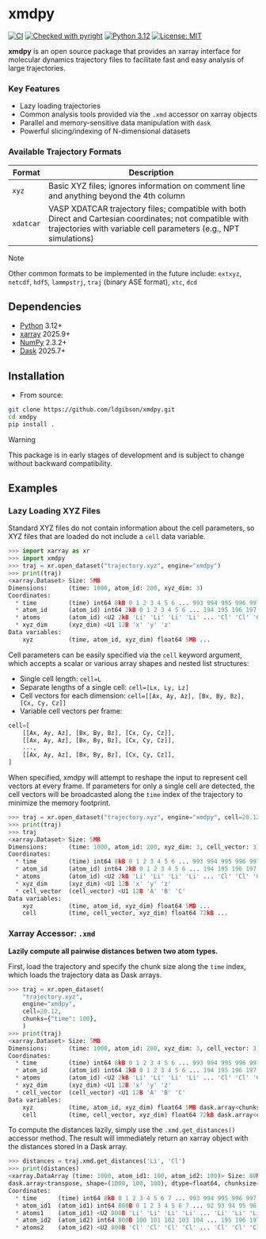 # xmdpy
[![CI](https://github.com/ldgibson/xmdpy/actions/workflows/ci.yml/badge.svg)](https://github.com/ldgibson/xmdpy/actions/workflows/ci.yml)
[![Checked with pyright](https://microsoft.github.io/pyright/img/pyright_badge.svg)](https://microsoft.github.io/pyright/)
[![Python 3.12](https://img.shields.io/badge/python-3.12-blue.svg)](https://www.python.org/downloads/release/python-3120/)
[![License: MIT](https://img.shields.io/badge/License-MIT-yellow.svg)](https://opensource.org/licenses/MIT)

**xmdpy** is an open source package that provides an xarray interface for molecular dynamics trajectory files to facilitate fast and easy analysis of large trajectories.

### Key Features
* Lazy loading trajectories
* Common analysis tools provided via the `.xmd` accessor on xarray objects
* Parallel and memory-sensitive data manipulation with `dask`
* Powerful slicing/indexing of N-dimensional datasets 

### Available Trajectory Formats

| Format | Description |
| --- | --- |
| `xyz` | Basic XYZ files; ignores information on comment line and anything beyond the 4th column |
| `xdatcar` | VASP XDATCAR trajectory files; compatible with both Direct and Cartesian coordinates; not compatible with trajectories with variable cell parameters (e.g., NPT simulations) |

> [!NOTE]
> Other common formats to be implemented in the future include: `extxyz`, `netcdf`, `hdf5`, `lammpstrj`, `traj` (binary ASE format), `xtc`, `dcd`

## Dependencies
* [Python](https://python.org) 3.12+
* [xarray](https://xarray.dev) 2025.9+
* [NumPy](https://numpy.org) 2.3.2+
* [Dask](https://dask.org) 2025.7+

## Installation
* From source:
```bash
git clone https://github.com/ldgibson/xmdpy.git
cd xmdpy
pip install .
```

> [!WARNING]
> This package is in early stages of development and is subject to change without backward compatibility.

## Examples
### Lazy Loading XYZ Files

Standard XYZ files do not contain information about the cell parameters, so XYZ files that are loaded do not include a `cell` data variable.

```python
>>> import xarray as xr
>>> import xmdpy
>>> traj = xr.open_dataset("trajectory.xyz", engine="xmdpy")
>>> print(traj)
<xarray.Dataset> Size: 5MB
Dimensions:      (time: 1000, atom_id: 200, xyz_dim: 3)
Coordinates:
  * time         (time) int64 8kB 0 1 2 3 4 5 6 ... 993 994 995 996 997 998 999
  * atom_id      (atom_id) int64 2kB 0 1 2 3 4 5 6 ... 194 195 196 197 198 199
  * atoms        (atom_id) <U2 2kB 'Li' 'Li' 'Li' 'Li' ... 'Cl' 'Cl' 'Cl' 'Cl'
  * xyz_dim      (xyz_dim) <U1 12B 'x' 'y' 'z'
Data variables:
    xyz          (time, atom_id, xyz_dim) float64 5MB ...
```

Cell parameters can be easily specified via the `cell` keyword argument, which accepts a scalar or various array shapes and nested list structures:
* Single cell length: `cell=L`
* Separate lengths of a single cell: `cell=[Lx, Ly, Lz]`
* Cell vectors for each dimension: `cell=[[Ax, Ay, Az], [Bx, By, Bz], [Cx, Cy, Cz]]`
* Variable cell vectors per frame:
```python
cell=[
    [[Ax, Ay, Az], [Bx, By, Bz], [Cx, Cy, Cz]],
    [[Ax, Ay, Az], [Bx, By, Bz], [Cx, Cy, Cz]],
    ...,
    [[Ax, Ay, Az], [Bx, By, Bz], [Cx, Cy, Cz]],
]
```
When specified, xmdpy will attempt to reshape the input to represent cell vectors at every frame. If parameters for only a single cell are detected, the cell vectors will be broadcasted along the `time` index of the trajectory to minimize the memory footprint.

```python
>>> traj = xr.open_dataset("trajectory.xyz", engine="xmdpy", cell=20.12)
>>> print(traj)
>>> traj
<xarray.Dataset> Size: 5MB
Dimensions:      (time: 1000, atom_id: 200, xyz_dim: 3, cell_vector: 3)
Coordinates:
  * time         (time) int64 8kB 0 1 2 3 4 5 6 ... 993 994 995 996 997 998 999
  * atom_id      (atom_id) int64 2kB 0 1 2 3 4 5 6 ... 194 195 196 197 198 199
  * atoms        (atom_id) <U2 2kB 'Li' 'Li' 'Li' 'Li' ... 'Cl' 'Cl' 'Cl' 'Cl'
  * xyz_dim      (xyz_dim) <U1 12B 'x' 'y' 'z'
  * cell_vector  (cell_vector) <U1 12B 'A' 'B' 'C'
Data variables:
    xyz          (time, atom_id, xyz_dim) float64 5MB ...
    cell         (time, cell_vector, xyz_dim) float64 72kB ...
```

### Xarray Accessor: `.xmd`

**Lazily compute all pairwise distances betwen two atom types.**

First, load the trajectory and specify the chunk size along the `time` index, which loads the trajectory data as Dask arrays. 
```python
>>> traj = xr.open_dataset(
    "trajectory.xyz",
    engine="xmdpy",
    cell=20.12,
    chunks={"time": 100},
    )
>>> print(traj)
<xarray.Dataset> Size: 5MB
Dimensions:      (time: 1000, atom_id: 200, xyz_dim: 3, cell_vector: 3)
Coordinates:
  * time         (time) int64 8kB 0 1 2 3 4 5 6 ... 993 994 995 996 997 998 999
  * atom_id      (atom_id) int64 2kB 0 1 2 3 4 5 6 ... 194 195 196 197 198 199
  * atoms        (atom_id) <U2 2kB 'Li' 'Li' 'Li' 'Li' ... 'Cl' 'Cl' 'Cl' 'Cl'
  * xyz_dim      (xyz_dim) <U1 12B 'x' 'y' 'z'
  * cell_vector  (cell_vector) <U1 12B 'A' 'B' 'C'
Data variables:
    xyz          (time, atom_id, xyz_dim) float64 5MB dask.array<chunksize=(100, 200, 3), meta=np.ndarray>
    cell         (time, cell_vector, xyz_dim) float64 72kB dask.array<chunksize=(100, 3, 3), meta=np.ndarray>
```

To compute the distances lazily, simply use the `.xmd.get_distances()` accessor method. The result will immediately return an xarray object with the distances stored in a Dask array.

```python
>>> distances = traj.xmd.get_distances('Li', 'Cl')
>>> print(distances)
<xarray.DataArray (time: 1000, atom_id1: 100, atom_id2: 100)> Size: 80MB
dask.array<transpose, shape=(1000, 100, 100), dtype=float64, chunksize=(100, 100, 100), chunktype=numpy.ndarray>
Coordinates:
  * time      (time) int64 8kB 0 1 2 3 4 5 6 7 ... 993 994 995 996 997 998 999
  * atom_id1  (atom_id1) int64 800B 0 1 2 3 4 5 6 7 ... 92 93 94 95 96 97 98 99
  * atoms1    (atom_id1) <U2 800B 'Li' 'Li' 'Li' 'Li' ... 'Li' 'Li' 'Li' 'Li'
  * atom_id2  (atom_id2) int64 800B 100 101 102 103 104 ... 195 196 197 198 199
  * atoms2    (atom_id2) <U2 800B 'Cl' 'Cl' 'Cl' 'Cl' ... 'Cl' 'Cl' 'Cl' 'Cl'
```